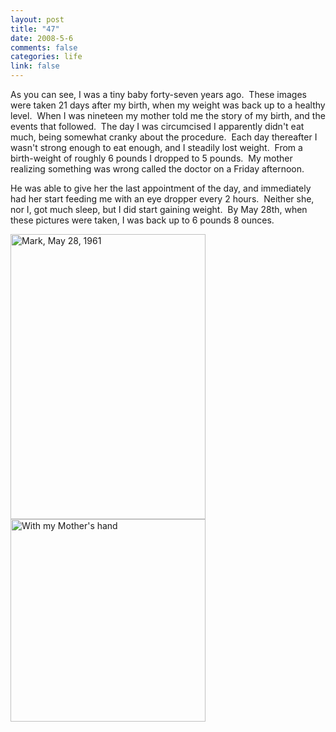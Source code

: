 ```yaml
--- 
layout: post
title: "47"
date: 2008-5-6
comments: false
categories: life
link: false
---
```

As you can see, I was a tiny baby forty-seven years ago.  These images were taken 21 days after my birth, when my weight was back up to a healthy level.  When I was nineteen my mother told me the story of my birth, and the events that followed.  The day I was circumcised I apparently didn't eat much, being somewhat cranky about the procedure.  Each day thereafter I wasn't strong enough to eat enough, and I steadily lost weight.  From a birth-weight of roughly 6 pounds I dropped to 5 pounds.  My mother realizing something was wrong called the doctor on a Friday afternoon.

He was able to give her the last appointment of the day, and immediately had her start feeding me with an eye dropper every 2 hours.  Neither she, nor I, got much sleep, but I did start gaining weight.  By May 28th, when these pictures were taken, I was back up to 6 pounds 8 ounces.

<img src="http://zanshin.net/images/Mark_may_1961.jpg" alt="Mark, May 28, 1961" width="312" height="456" /><img src="http://zanshin.net/images/Mark_with_hand_May_1961.jpg" alt="With my Mother's hand" width="312" height="324" />
